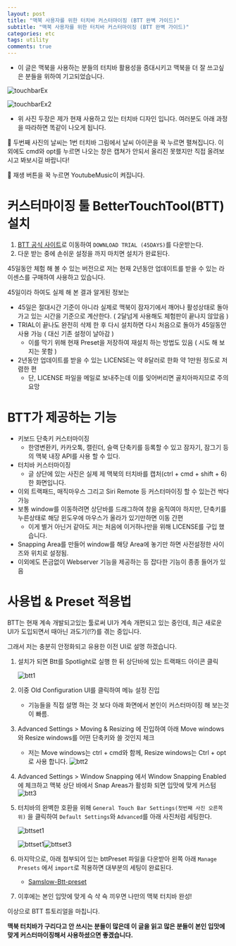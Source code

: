 ```yaml
---
layout: post
title: "맥북 사용자를 위한 터치바 커스터마이징 (BTT 완벽 가이드)"
subtitle: "맥북 사용자를 위한 터치바 커스터마이징 (BTT 완벽 가이드)"
categories: etc
tags: utility
comments: true
---
```


- 이 글은 맥북을 사용하는 분들의 터치바 활용성을 증대시키고 맥북을 더 잘 쓰고싶은 분들을 위하여 기고되었습니다.

![touchbarEx](https://www.dropbox.com/s/m0dh5lyrwcgk8rl/touchbarEx.png?raw=1)

![touchbarEx2](https://www.dropbox.com/s/hhptr7fo3d0r0uj/touchbarEx2.png?raw=1)

- 위 사진 두장은 제가 현재 사용하고 있는 터치바 디자인 입니다. 여러분도 아래 과정을 따라하면 똑같이 나오게 됩니다.

📢 두번째 사진의 날씨는 1번 터치바 그림에서 날씨 아이콘을 꾹 누르면 펼쳐집니다. 이 외에도 cmd와 opt를 누르면 나오는 창은 캡쳐가 안되서 올리진 못했지만 직접 올려보시고 봐보시길 바랍니다!

📢 재생 버튼을 꾹 누르면 YoutubeMusic이 켜집니다.

# 커스터마이징 툴 BetterTouchTool(BTT) 설치

1. [BTT 공식 사이트](https://folivora.ai/)로 이동하여 `DOWNLOAD TRIAL (45DAYS)`를 다운받는다.
2. 다운 받는 중에 손쉬운 설정을 까지 마치면 설치가 완료된다.

45일동안 체험 해 볼 수 있는 버전으로 저는 현재 2년동안 업데이트를 받을 수 있는 라이센스를 구매하여 사용하고 있습니다.

45일이라 하여도 실제 해 본 결과 알게된 정보는

- 45일은 절대시간 기준이 아니라 실제로 맥북이 잠자기에서 깨어나 활성상태로 돌아가고 있는 시간을 기준으로 계산한다. ( 2달넘게 사용해도 체험판이 끝나지 않았음 )
- TRIAL이 끝나도 완전히 삭제 한 후 다시 설치하면 다시 처음으로 돌아가 45일동안 사용 가능 ( 대신 기존 설정이 날아감 )
  - 이를 막기 위해 현재 Preset을 저장하여 재설치 하는 방법도 있음 ( 시도 해 보지는 못함 )
- 2년동안 업데이트를 받을 수 있는 LICENSE는 약 8달러로 한화 약 1만원 정도로 저렴한 편
  - 단, LICENSE 파일을 메일로 보내주는데 이를 잊어버리면 골치아파지므로 주의 요망

# BTT가 제공하는 기능

- 키보드 단축키 커스터마이징
  - 한영변환키, 카카오톡, 캘린더, 슬랙 단축키를 등록할 수 있고 잠자기, 잠그기 등의 맥북 내장 API를 사용 할 수 있다.
- 터치바 커스터마이징
  - 글 상단에 있는 사진은 실제 제 맥북의 터치바를 캡처(ctrl + cmd + shift + 6) 한 화면입니다.
- 이외 트랙패드, 매직마우스 그리고 Siri Remote 등 커스터마이징 할 수 있는건 싹다 가능
- 보통 window를 이동하려면 상단바를 드래그하여 창을 움직여야 하지만, 단축키를 누른상태로 해당 윈도우에 마우스가 올라가 있기만하면 이동 간편
  - 이게 별거 아닌거 같아도 저는 처음에 이거하나만을 위해 LICENSE를 구입 했습니다.
- Snapping Area를 만들어 window를 해당 Area에 놓기만 하면 사전설정한 사이즈와 위치로 설정됨.
- 이외에도 뜬금없이 Webserver 기능을 제공하는 등 잡다한 기능이 종종 들어가 있음

# 사용법 & Preset 적용법

BTT는 현재 계속 개발되고있는 툴로써 UI가 계속 개편되고 있는 중인데, 최근 새로운 UI가 도입되면서 때아닌 과도기(!?)를 겪는 중입니다.

그래서 저는 충분히 안정화되고 유용한 이전 UI로 설명 하겠습니다.

1. 설치가 되면 Btt를 Spotlight로 실행 한 뒤 상단바에 있는 트랙패드 아이콘 클릭

   ![btt1](https://www.dropbox.com/s/g17m1d1w0lo1ztp/btt1.png?raw=1)

2. 이중 Old Configuration UI를 클릭하여 메뉴 설정 진입

   - 기능들을 직접 설명 하는 것 보다 아래 화면에서 본인이 커스터마이징 해 보는것이 빠름.

3. Advanced Settings > Moving & Resizing 에 진입하여 아래 Move windows 와 Resize windows를 어떤 단축키와 쓸 것인지 체크

   - 저는 Move windows는 ctrl + cmd와 함께, Resize windows는 Ctrl + opt 로 사용 합니다.
     ![btt2](https://www.dropbox.com/s/op2ur5blfq9mvow/btt2.png?raw=1)

4. Advanced Settings > Window Snapping 에서 Window Snapping Enabled 에 체크하고 맥북 상단 바에서 Snap Areas가 활성화 되면 입맛에 맞게 커스텀
   ![btt3](https://www.dropbox.com/s/9ftwvvmworrg3zl/btt3.png?raw=1)

5. 터치바의 완벽한 호환을 위해 `General Touch Bar Settings(첫번째 사진 오른쪽 위)` 을 클릭하여 `Default Settings`와 `Advanced`를 아래 사진처럼 세팅한다.

   ![bttset1](https://www.dropbox.com/s/66l6i18rf3k0akh/bttset1.png?raw=1)

   ![bttset1](https://www.dropbox.com/s/lsottv6oyfxvhbd/bttset2.png?raw=1)![bttset3](https://www.dropbox.com/s/1jadj5irt0giucd/bttset3.png?raw=1)

6. 마지막으로, 아래 첨부되어 있는 bttPreset 파일을 다운받아 왼쪽 아래 `Manage Presets` 에서 `import`로 적용하면 대부분의 세팅이 완료된다.

   - <a href="http://bit.ly/2nmyLVZ" target="_blank">Samslow-Btt-preset</a>

7. 이후에는 본인 입맛에 맞게 슥 샥 쇽 끼우면 나만의 맥북 터치바 완성!

이상으로 BTT 튜토리얼을 마칩니다.

**맥북 터치바가 구리다고 안 쓰시는 분들이 많은데 이 글을 읽고 많은 분들이 본인 입맛에 맞게 커스터마이징해서 사용하셨으면 좋겠습니다.**

